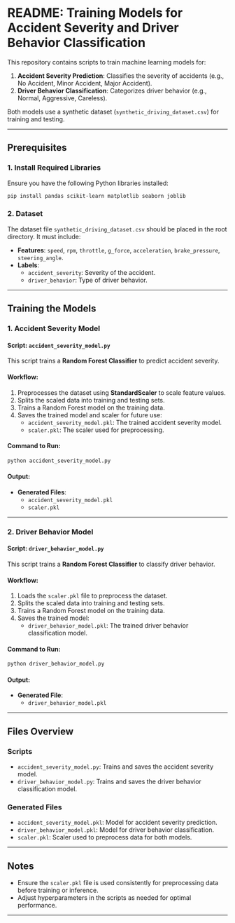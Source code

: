 

# README: Training Models for Accident Severity and Driver Behavior Classification

This repository contains scripts to train machine learning models for:  
1. **Accident Severity Prediction**: Classifies the severity of accidents (e.g., No Accident, Minor Accident, Major Accident).  
2. **Driver Behavior Classification**: Categorizes driver behavior (e.g., Normal, Aggressive, Careless).  

Both models use a synthetic dataset (`synthetic_driving_dataset.csv`) for training and testing.  

---

## Prerequisites  

### 1. Install Required Libraries  
Ensure you have the following Python libraries installed:  
```bash  
pip install pandas scikit-learn matplotlib seaborn joblib  
```  

### 2. Dataset  
The dataset file `synthetic_driving_dataset.csv` should be placed in the root directory. It must include:  
- **Features**: `speed`, `rpm`, `throttle`, `g_force`, `acceleration`, `brake_pressure`, `steering_angle`.  
- **Labels**:  
  - `accident_severity`: Severity of the accident.  
  - `driver_behavior`: Type of driver behavior.  

---

## Training the Models  

### 1. Accident Severity Model  
#### Script: `accident_severity_model.py`  

This script trains a **Random Forest Classifier** to predict accident severity.  

#### Workflow:  
1. Preprocesses the dataset using **StandardScaler** to scale feature values.  
2. Splits the scaled data into training and testing sets.  
3. Trains a Random Forest model on the training data.  
4. Saves the trained model and scaler for future use:  
   - `accident_severity_model.pkl`: The trained accident severity model.  
   - `scaler.pkl`: The scaler used for preprocessing.  

#### Command to Run:  
```bash  
python accident_severity_model.py  
```  

#### Output:  
- **Generated Files**:  
  - `accident_severity_model.pkl`  
  - `scaler.pkl`  

---

### 2. Driver Behavior Model  
#### Script: `driver_behavior_model.py`  

This script trains a **Random Forest Classifier** to classify driver behavior.  

#### Workflow:  
1. Loads the `scaler.pkl` file to preprocess the dataset.  
2. Splits the scaled data into training and testing sets.  
3. Trains a Random Forest model on the training data.  
4. Saves the trained model:  
   - `driver_behavior_model.pkl`: The trained driver behavior classification model.  

#### Command to Run:  
```bash  
python driver_behavior_model.py  
```  

#### Output:  
- **Generated File**:  
  - `driver_behavior_model.pkl`  

---

## Files Overview  

### **Scripts**  
- `accident_severity_model.py`: Trains and saves the accident severity model.  
- `driver_behavior_model.py`: Trains and saves the driver behavior classification model.  

### **Generated Files**  
- `accident_severity_model.pkl`: Model for accident severity prediction.  
- `driver_behavior_model.pkl`: Model for driver behavior classification.  
- `scaler.pkl`: Scaler used to preprocess data for both models.  

---

## Notes  

- Ensure the `scaler.pkl` file is used consistently for preprocessing data before training or inference.  
- Adjust hyperparameters in the scripts as needed for optimal performance.  

--- 

